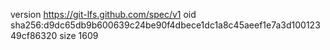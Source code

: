 version https://git-lfs.github.com/spec/v1
oid sha256:d9dc65db9b600639c24be90f4dbece1dc1a8c45aeef1e7a3d10012349cf86320
size 1609
